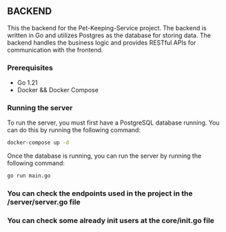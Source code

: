 ## BACKEND

This the backend for the Pet-Keeping-Service project. The backend is written in Go and utilizes Postgres as the database for storing data. The backend handles the business logic and provides RESTful APIs for communication with the frontend.

### Prerequisites

- Go 1.21
- Docker && Docker Compose

### Running the server

To run the server, you must first have a PostgreSQL database running. You can do this by running the following command:

```bash
docker-compose up -d
```

Once the database is running, you can run the server by running the following command:

```bash
go run main.go
```

### You can check the endpoints used in the project in the /server/server.go file


### You can check some already init users at the core/init.go file


